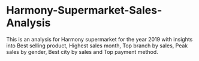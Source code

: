 # Harmony-Supermarket-Sales-Analysis
This is an analysis for Harmony supermarket for the year 2019 with insights into Best selling product, Highest sales month, Top branch by sales, Peak sales by gender, Best city by sales and Top payment method.
